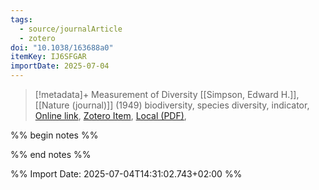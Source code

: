 ```yaml
---
tags:
  - source/journalArticle
  - zotero
doi: "10.1038/163688a0"
itemKey: IJ6SFGAR
importDate: 2025-07-04
---
```

>[!metadata]+
> Measurement of Diversity
> [[Simpson, Edward H.]], 
> [[Nature (journal)]] (1949)
> biodiversity, species diversity, indicator, 
> [Online link](https://www.nature.com/articles/163688a0), [Zotero Item](zotero://select/library/items/IJ6SFGAR), [Local (PDF)](file://C:/Users/aburg/Documents/references/zotero/storage/2WFDHNLR/Simpson1949_MeasurementDiversity.pdf), 

%% begin notes %%

%% end notes %%

%% Import Date: 2025-07-04T14:31:02.743+02:00 %%
